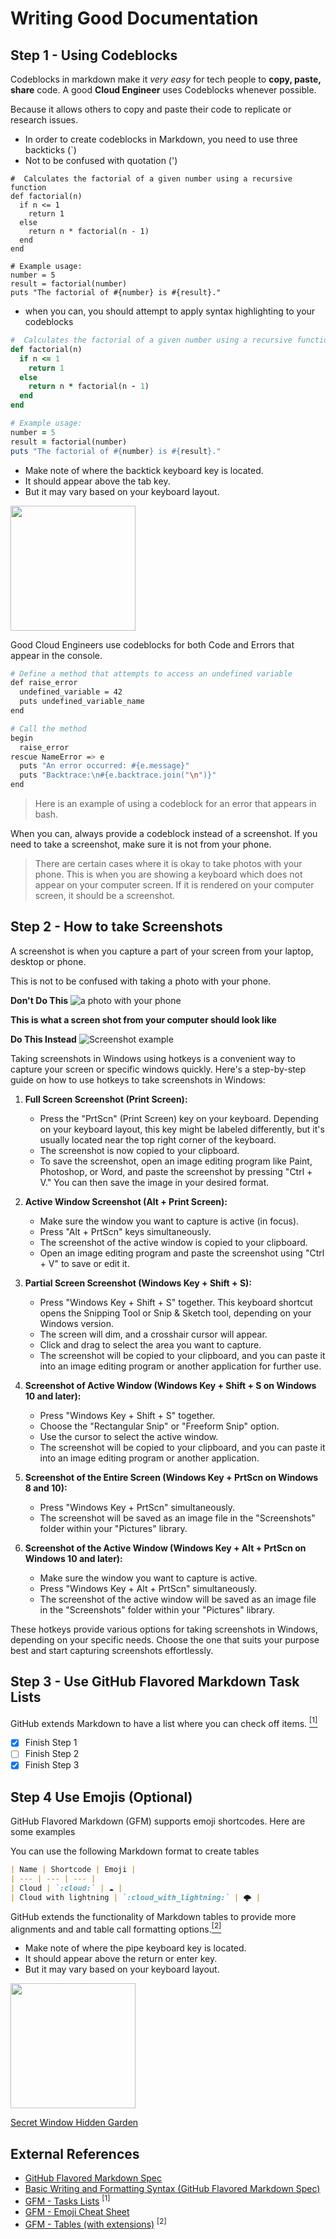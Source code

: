 # Writing Good Documentation

## Step 1 - Using Codeblocks

Codeblocks in markdown make it *very easy* for tech people to **copy, paste, share** code.
A good __Cloud Engineer__ uses Codeblocks whenever possible.

Because it allows others to copy and paste their code to replicate or research issues.

- In order to create codeblocks in Markdown, you need to use three backticks (`)
- Not to be confused with quotation (')

```
#  Calculates the factorial of a given number using a recursive function
def factorial(n)
  if n <= 1
    return 1
  else
    return n * factorial(n - 1)
  end
end

# Example usage:
number = 5
result = factorial(number)
puts "The factorial of #{number} is #{result}."
```

- when you can, you should attempt to apply syntax highlighting to your codeblocks

```ruby
#  Calculates the factorial of a given number using a recursive function
def factorial(n)
  if n <= 1
    return 1
  else
    return n * factorial(n - 1)
  end
end

# Example usage:
number = 5
result = factorial(number)
puts "The factorial of #{number} is #{result}."
```

- Make note of where the backtick keyboard key is located.
- It should appear above the tab key.
- But it may vary based on your keyboard layout.

<img width="200px" src="assets/backtick_key.jpg" />

Good Cloud Engineers use codeblocks for both Code and Errors that appear in the console.


```bash
# Define a method that attempts to access an undefined variable
def raise_error
  undefined_variable = 42
  puts undefined_variable_name
end

# Call the method
begin
  raise_error
rescue NameError => e
  puts "An error occurred: #{e.message}"
  puts "Backtrace:\n#{e.backtrace.join("\n")}"
end
```
> Here is an example of using a codeblock for an error that appears in bash.

When you can, always provide a codeblock instead of a screenshot.
If you need to take a screenshot, make sure it is not from your phone.

> There are certain cases where it is okay to take photos with your phone. This is when you are showing a keyboard which does not appear on your computer screen. If it is rendered on your computer screen, it should be a screenshot.

## Step 2 - How to take Screenshots

A screenshot is when you capture a part of your screen from your laptop, desktop or phone.

This is not to be confused with taking a photo with your phone.

**Don't Do This**
![a photo with your phone](assets/phone_photo.jpg)

**This is what a screen shot from your computer should look like**

**Do This Instead**
![Screenshot example](assets/screenshot_example.png)

Taking screenshots in Windows using hotkeys is a convenient way to capture your screen or specific windows quickly. Here's a step-by-step guide on how to use hotkeys to take screenshots in Windows:

1. **Full Screen Screenshot (Print Screen):**
   - Press the "PrtScn" (Print Screen) key on your keyboard. Depending on your keyboard layout, this key might be labeled differently, but it's usually located near the top right corner of the keyboard.
   - The screenshot is now copied to your clipboard.
   - To save the screenshot, open an image editing program like Paint, Photoshop, or Word, and paste the screenshot by pressing "Ctrl + V." You can then save the image in your desired format.

2. **Active Window Screenshot (Alt + Print Screen):**
   - Make sure the window you want to capture is active (in focus).
   - Press "Alt + PrtScn" keys simultaneously.
   - The screenshot of the active window is copied to your clipboard.
   - Open an image editing program and paste the screenshot using "Ctrl + V" to save or edit it.

3. **Partial Screen Screenshot (Windows Key + Shift + S):**
   - Press "Windows Key + Shift + S" together. This keyboard shortcut opens the Snipping Tool or Snip & Sketch tool, depending on your Windows version.
   - The screen will dim, and a crosshair cursor will appear.
   - Click and drag to select the area you want to capture.
   - The screenshot will be copied to your clipboard, and you can paste it into an image editing program or another application for further use.

4. **Screenshot of Active Window (Windows Key + Shift + S on Windows 10 and later):**
   - Press "Windows Key + Shift + S" together.
   - Choose the "Rectangular Snip" or "Freeform Snip" option.
   - Use the cursor to select the active window.
   - The screenshot will be copied to your clipboard, and you can paste it into an image editing program or another application.

5. **Screenshot of the Entire Screen (Windows Key + PrtScn on Windows 8 and 10):**
   - Press "Windows Key + PrtScn" simultaneously.
   - The screenshot will be saved as an image file in the "Screenshots" folder within your "Pictures" library.

6. **Screenshot of the Active Window (Windows Key + Alt + PrtScn on Windows 10 and later):**
   - Make sure the window you want to capture is active.
   - Press "Windows Key + Alt + PrtScn" simultaneously.
   - The screenshot of the active window will be saved as an image file in the "Screenshots" folder within your "Pictures" library.

These hotkeys provide various options for taking screenshots in Windows, depending on your specific needs. Choose the one that suits your purpose best and start capturing screenshots effortlessly.

## Step 3 - Use GitHub Flavored Markdown Task Lists

GitHub extends Markdown to have a list where you can check off items. [<sup>[1]</sup>](#external-references)

- [x] Finish Step 1
- [ ] Finish Step 2
- [x] Finish Step 3

## Step 4 Use Emojis (Optional)
GitHub Flavored Markdown (GFM) supports emoji shortcodes.
Here are some examples

You can use the following Markdown format to create tables
```md
| Name | Shortcode | Emoji |
| --- | --- | --- |
| Cloud | `:cloud:` | ☁️ |
| Cloud with lightning | `:cloud_with_lightning:` | 🌩️ |
```
GitHub extends the functionality of Markdown tables to provide more alignments and and table call formatting options.[<sup>[2]</sup>](#external-references)

- Make note of where the pipe keyboard key is located.
- It should appear above the return or enter key.
- But it may vary based on your keyboard layout.

<img width="200px" src="assets/pipe_key.jpg" />


[Secret Window Hidden Garden](secret-window/hidden-garden.md)

## External References
- [GitHub Flavored Markdown Spec](https://github.github.com/gfm/)
- [Basic Writing and Formatting Syntax (GitHub Flavored Markdown Spec)](https://docs.github.com/en/get-started/writing-on-github/getting-started-with-writing-and-formatting-on-github/basic-writing-and-formatting-syntax)
- [GFM - Tasks Lists](https://docs.github.com/en/get-started/writing-on-github/getting-started-with-writing-and-formatting-on-github/basic-writing-and-formatting-syntax) <sup>[1]</sup>
- [GFM - Emoji Cheat Sheet](https://github.com/ikatyang/emoji-cheat-sheet)
- [GFM - Tables (with extensions)](https://github.github.com/gfm/#tables-extension-) <sup>[2]</sup>
  
